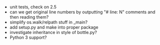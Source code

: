 * unit tests, check on 2.5
* can we get original line numbers by outputting "# line: N" comments and then reading them?
* simplify os.walk/relpath stuff in _main?
* add setup.py and make into proper package
* investigate inheritance in style of bottle.py?
* Python 3 support?
